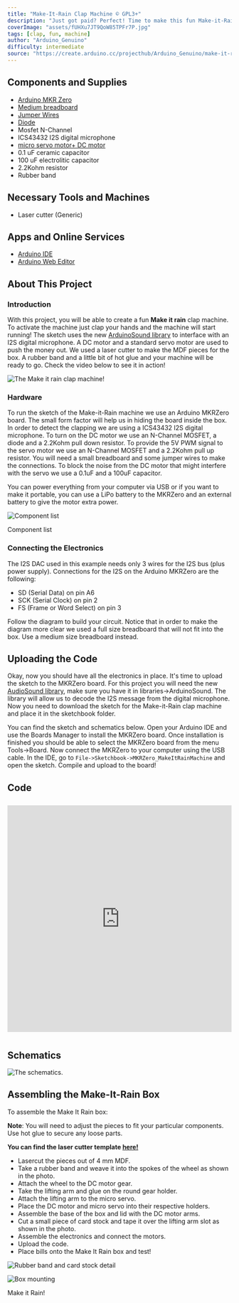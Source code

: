 ```yaml
---
title: "Make-It-Rain Clap Machine © GPL3+"
description: "Just got paid? Perfect! Time to make this fun Make-it-Rain machine. Clap your hands and let the money flow!"
coverImage: "assets/fUHXu7JT9QoW85TPFr7P.jpg"
tags: [clap, fun, machine]
author: "Arduino_Genuino"
difficulty: intermediate
source: "https://create.arduino.cc/projecthub/Arduino_Genuino/make-it-rain-clap-machine-48d409"
---
```


## Components and Supplies

- [Arduino MKR Zero](https://store.arduino.cc/arduino-mkrzero-with-headers)
- [Medium breadboard](https://store.arduino.cc/product/C000767)
- [Jumper Wires](https://store.arduino.cc/product/C000034)
- [Diode](https://store.arduino.cc/product/C000018)
- Mosfet N-Channel
- ICS43432 I2S digital microphone
- [micro servo motor+ DC motor](https://store.arduino.cc/product/c000044)
- 0.1 uF ceramic capacitor
- 100 uF electrolitic capacitor
- 2.2Kohm resistor
- Rubber band

## Necessary Tools and Machines

- Laser cutter (Generic)

## Apps and Online Services

- [Arduino IDE](https://www.arduino.cc/en/main/software)
- [Arduino Web Editor](https://create.arduino.cc/editor)

## About This Project

### Introduction 

With this project, you will be able to create a fun **Make it rain** clap machine. To activate the machine just clap your hands and the machine will start running! The sketch uses the new [ArduinoSound library](https://www.arduino.cc/en/Reference/I2S) to interface with an I2S digital microphone. A DC motor and a standard servo motor are used to push the money out. We used a laser cutter to make the MDF pieces for the box. A rubber band and a little bit of hot glue and your machine will be ready to go. Check the video below to see it in action! 

![The Make it rain clap machine!](assets/kzqxXXQ4MuIZviDpgyxB.jpg)

### Hardware

To run the sketch of the Make-it-Rain machine we use an Arduino MKRZero board. The small form factor will help us in hiding the board inside the box. In order to detect the clapping we are using a ICS43432 I2S digital microphone. To turn on the DC motor we use an N-Channel MOSFET, a diode and a 2.2Kohm pull down resistor. To provide the 5V PWM signal to the servo motor we use an N-Channel MOSFET and a 2.2Kohm pull up resistor. You will need a small breadboard and some jumper wires to make the connections. To block the noise from the DC motor that might interfere with the servo we use a 0.1uF and a 100uF capacitor.

You can power everything from your computer via USB or if you want to make it portable, you can use a LiPo battery to the MKRZero and an external battery to give the motor extra power.

![Component list](assets/uqnkWWYCHA1DLngNqUR4.jpg)

Component list

### Connecting the Electronics

The I2S DAC used in this example needs only 3 wires for the I2S bus (plus power supply). Connections for the I2S on the Arduino MKRZero are the following:

* SD (Serial Data) on pin A6
* SCK (Serial Clock) on pin 2
* FS (Frame or Word Select) on pin 3

Follow the diagram to build your circuit. Notice that in order to make the diagram more clear we used a full size breadboard that will not fit into the box. Use a medium size breadboard instead. 

## Uploading the Code

Okay, now you should have all the electronics in place. It's time to upload the sketch to the MKRZero board. For this project you will need the new [AudioSound library](https://www.arduino.cc/en/Reference/I2S), make sure you have it in libraries->ArduinoSound. The library will allow us to decode the I2S message from the digital microphone. Now you need to download the sketch for the Make-it-Rain clap machine and place it in the sketchbook folder. 

You can find the sketch and schematics below. Open your Arduino IDE and use the Boards Manager to install the MKRZero board. Once installation is finished you should be able to select the MKRZero board from the menu Tools->Board. Now connect the MKRZero to your computer using the USB cable. In the IDE, go to `File->Sketchbook->MKRZero_MakeItRainMachine` and open the sketch. Compile and upload to the board!

## Code 

<iframe src='https://create.arduino.cc/editor/Arduino_Genuino/381d524a-61c4-404f-b3c0-38b5c6958d3e/preview?embed&snippet' style='height:510px;width:100%;margin:10px 0' frameborder='0'></iframe>

## Schematics

![The schematics.](assets/feVTlLjFzYPwRlIv8wUL.png)

## Assembling the Make-It-Rain Box

To assemble the Make It Rain box:

**Note**: You will need to adjust the pieces to fit your particular components. Use hot glue to secure any loose parts. 

**You can find the laser cutter template [here!](https://hacksterio.s3.amazonaws.com/uploads/attachments/234082/I6neCvVZL9MBbADnderV.rar)**

* Lasercut the pieces out of 4 mm MDF.
* Take a rubber band and weave it into the spokes of the wheel as shown in the photo.
* Attach the wheel to the DC motor gear.
* Take the lifting arm and glue on the round gear holder.
* Attach the lifting arm to the micro servo.
* Place the DC motor and micro servo into their respective holders.
* Assemble the base of the box and lid with the DC motor arms.
* Cut a small piece of card stock and tape it over the lifting arm slot as shown in the photo.
* Assemble the electronics and connect the motors.
* Upload the code.
* Place bills onto the Make It Rain box and test!
  

![Rubber band and card stock detail](assets/hdpFltVCXnnEG4CE55EI.jpg)


![Box mounting](assets/gYECKy1RCjsRN24lOmMP.jpg)



Make it Rain!